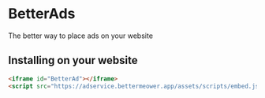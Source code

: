 # BetterAds
The better way to place ads on your website

## Installing on your website
```html
<iframe id="BetterAd"></iframe>
<script src="https://adservice.bettermeower.app/assets/scripts/embed.js"></script>
```
